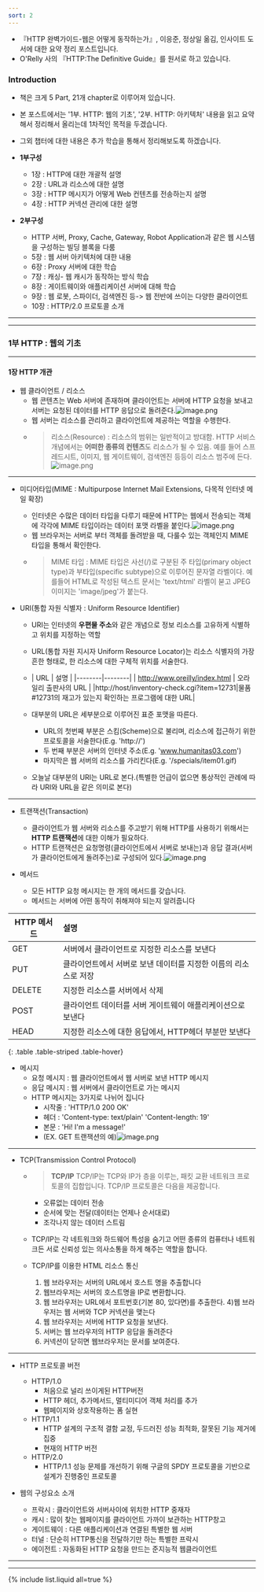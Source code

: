 ```yaml
---
sort: 2
---
```


* 『HTTP 완벽가이드-웹은 어떻게 동작하는가』, 이응준, 정상일 옮김, 인사이트 도서에 대한 요약 정리 포스트입니다.
* O'Relly 사의 『HTTP:The Definitive Guide』를 원서로 하고 있습니다.


### Introduction


* 책은 크게 5 Part, 21개 chapter로 이루어져 있습니다.
* 본 포스트에서는 '1부. HTTP: 웹의 기초', '2부. HTTP: 아키텍처' 내용을 읽고 요약해서 정리해서 올리는데 1차적인 목적을 두겠습니다.
* 그외 챕터에 대한 내용은 추가 학습을 통해서 정리해보도록 하겠습니다.

* **1부구성**
	- 1장 : HTTP에 대한 개괄적 설명
	- 2장 : URL과 리소스에 대한 설명
	- 3장 : HTTP 메시지가 어떻게 Web 컨텐츠를 전송하는지 설명
	- 4장 : HTTP 커넥션 관리에 대한 설명

* **2부구성**
	- HTTP 서버, Proxy, Cache, Gateway, Robot Application과 같은 웹 시스템을 구성하는 빌딩 블록을 다룸
	- 5장 : 웹 서버 아키텍처에 대한 내용
	- 6장 : Proxy 서버에 대한 학습
	- 7장 : 캐싱- 웹 캐시가 동작하는 방식 학습
	- 8장 : 게이트웨이와 애플리케이션 서버에 대해 학습
	- 9장 : 웹 로봇, 스파이더, 검색엔진 등-> 웹 전반에 쓰이는 다양한 클라이언트
	- 10장 : HTTP/2.0 프로토콜 소개

---
___


### 1부 HTTP : 웹의 기초
___
#### 1장 HTTP 개관

* 웹 클라이언트 / 리소스
	- 웹 콘텐츠는 Web 서버에 존재하며 클라이언트는 서버에 HTTP 요청을 보내고 서버는 요청된 데이터를 HTTP 응답으로 돌려준다.![image.png](../images/httpguideimg/http_figure_1-1.png)
	- 웹 서버는 리소스를 관리하고 클라이언트에 제공하는 역할을 수행한다.
	- > 리소스(Resource) : 리소스의 범위는 일반적이고 방대함. HTTP 서비스 개념에서는 **어떠한 종류의 컨텐츠**도 리소스가 될 수 있음. 예를 들어 스프레드시트, 이미지, 웹 게이트웨이, 검색엔진 등등이 리소스 범주에 든다.<br>
![image.png](../images/httpguideimg/http_figure_1-2.png)<br>
---

* 미디어타입(MIME : Multipurpose Internet Mail Extensions, 다목적 인터넷 메일 확장)
	- 인터넷은 수많은 데이터 타입을 다루기 때문에 HTTP는 웹에서 전송되는 객체에 각각에  MIME 타입이라는 데이터 포맷 라벨을 붙인다.![image.png](../images/httpguideimg/http_figure_1-3.png)
	- 웹 브라우저는 서버로 부터 객체를 돌려받을 때, 다룰수 있는 객체인지 MIME 타입을 통해서 확인한다.
	- > MIME 타입 : MIME 타입은 사선(/)로 구분된 주 타입(primary object type)과 부타입(specific subtype)으로 이루어진 문자열 라벨이다. 예를들어 HTML로 작성된 텍스트 문서는 'text/html' 라벨이 붇고 JPEG 이미지는 'image/jpeg'가 붙는다.

* URI(통합 자원 식별자 : Uniform Resource Identifier)
	- URI는 인터넷의 **우편물 주소**와 같은 개념으로 정보 리소스를 고유하게 식별하고 위치를 지정하는 역할
	- URL(통합 자원 지시자 Uniform Resource Locator)는 리소스 식별자의 가장 흔한 형태로, 한 리소스에 대한 구체적 위치를 서술한다.
	- | URL | 설명 |
|--------|--------|
| http://www.oreilly/index.html  |  오라일리 출판사의 URL |
|http://host/inventory-check.cgi?item=12731|물품 #12731의 재고가 있는지 확인하는 프로그램에 대한 URL|

	- 대부분의 URL은 세부분으로 이루어진 표준 포맷을 따른다.
		* URL의 첫번째 부분은 스킴(Scheme)으로 불리며, 리소스에 접근하기 위한 프로토콜을 서술한다(E.g. 'http://')
		* 두 번째 부분은 서버의 인터넷 주소(E.g. 'www.humanitas03.com')
		* 마지막은 웹 서버의 리소스를 가리킨다(E.g. '/specials/item01.gif)
	- 오늘날 대부분의 URI는 URL로 본다.(특별한 언급이 없으면 통상적인 관례에 따라 URI와 URL을 같은 의미로 본다)

___

* 트랜잭션(Transaction)
	- 클라이언트가 웹 서버와 리소스를 주고받기 위해 HTTP를 사용하기 위해서는 **HTTP 트랜잭션**에 대한 이해가 필요하다.
	- HTTP 트랜잭션은 요청명령(클라이언트에서 서버로 보내는)과 응답 결과(서버가 클라이언트에게 돌려주는)로 구성되어 있다.![image.png](../images/httpguideimg/http_figure_1-5.png)

* 메서드
	- 모든 HTTP 요청 메시지는 한 개의 메서드를 갖습니다.
	- 메서드는 서버에 어떤 동작이 취해져야 되는지 알려줍니다

| HTTP 메서드   |    설명      |
|--------------|:-------------|
| GET          |  서버에서 클라이언트로 지정한 리소스를 보낸다 |
| PUT          |  클라이언트에서 서버로 보낸 데이터를 지정한 이름의 리소스로 저장 |
| DELETE | 지정한 리소스를 서버에서 삭제 |
|POST|클라이언트 데이터를 서버 게이트웨이 애플리케이션으로 보낸다|
|HEAD|지정한 리소스에 대한 응답에서, HTTP헤더 부분만 보낸다|
{: .table .table-striped .table-hover}

* 메시지
	- 요청 메시지 : 웹 클라이언트에서 웹 서버로 보낸 HTTP 메시지
	- 응답 메시지 : 웹 서버에서 클라이언트로 가는 메시지
	- HTTP 메시지는 3가지로 나뉘어 집니다
		* 시작줄 : 'HTTP/1.0 200 OK'
		* 헤더 : 
'Content-type: text/plain'
'Content-length: 19'
		* 본문 : 'Hi! I'm a message!'
		* (EX. GET 트랜잭션의 예)![image.png](../images/httpguideimg/http_figure_1-8.png)

---

* TCP(Transmission Control Protocol)
	- >**TCP/IP**
TCP/IP는 TCP와 IP가 층을 이루는, 패킷 교환 네트워크 프로토콜의 집합입니다.
TCP/IP 프로토콜은 다음을 제공합니다.
		* 오류없는 데이터 전송
		* 순서에 맞는 전달(데이터는 언제나 순서대로)
		* 조각나지 않는 데이터 스트림

	- TCP/IP는 각 네트워크와 하드웨어 특성을 숨기고 어떤 종류의 컴퓨터나 네트워크든 서로 신뢰성 있는 의사소통을 하게 해주는 역할을 합니다.
	- TCP/IP를 이용한 HTML 리소스 통신
		1) 웹 브라우저는 서버의 URL에서 호스트 명을 추출합니다
        2) 웹브라우저는 서버의 호스트명을 IP로 변환합니다.
        3) 웹 브라우저는 URL에서 포트번호(기본 80, 있다면)를 추출한다.
        4)웹 브라우저는 웹 서버와 TCP 커넥션을 맺는다
        5) 웹 브라우저는 서버에 HTTP 요청을 보낸다.
        6) 서버는 웹 브라우저의 HTTP 응답을 돌려준다
        7) 커넥션이 닫히면 웹브라우저는 문서를 보여준다.
---

* HTTP 프로토콜 버전
	- HTTP/1.0
		* 처음으로 널리 쓰이게된 HTTP버전
		* HTTP 헤더, 추가메서드, 멀티미디어 객체 처리를 추가
		* 웹페이지와 상호작용하는 폼 실현
    * HTTP/1.1
    	* HTTP 설계의 구조적 결함 교정, 두드러진 성능 최적화, 잘못된 기능 제거에 집중
    	* 현재의 HTTP 버전
    * HTTP/2.0
    	* HTTP/1.1 성능 문제를 개선하기 위해 구글의 SPDY 프로토콜을 기반으로 설계가 진행중인 프로토콜

* 웹의 구성요소 소개
	- 프락시 : 클라이언트와 서버사이에 위치한 HTTP 중재자
	- 캐시 : 많이 찾는 웹페이지를 클라이언트 가까이 보관하는 HTTP창고
	- 게이트웨이 : 다른 애플리케이션과 연결된 특별한 웹 서버
	- 터널 : 단순히 HTTP통신을 전달하기만 하는 특별한 프락시
	- 에이전트 : 자동화된 HTTP 요청을 만드는 준지능적 웹클라이언트

---
___

{% include list.liquid all=true %}